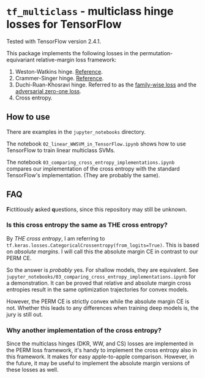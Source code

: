 # `tf_multiclass` - multiclass hinge losses for TensorFlow

Tested with TensorFlow version 2.4.1.

This package implements the following losses in the permutation-equivariant relative-margin loss framework:

1. Weston-Watkins hinge. [Reference](https://www.jmlr.org/papers/v17/11-229.html).
2. Crammer-Singer hinge. [Reference](https://www.jmlr.org/papers/v17/11-229.html).
3. Duchi-Ruan-Khosravi hinge. Referred to as the [family-wise loss](https://projecteuclid.org/journals/annals-of-statistics/volume-46/issue-6B/Multiclass-classification-information-divergence-and-surrogate-risk/10.1214/17-AOS1657.full)
and the [adversarial zero-one loss](https://proceedings.neurips.cc/paper/2016/hash/ad13a2a07ca4b7642959dc0c4c740ab6-Abstract.html).
4. Cross entropy.

## How to use

There are examples in the `jupyter_notebooks` directory.

The notebook `02_linear_WWSVM_in_TensorFlow.ipynb` shows how to use TensorFlow to train linear multiclass SVMs.

The notebook `03_comparing_cross_entropy_implementations.ipynb` compares our implementation of the cross entropy with the standard TensorFlow's implementation. (They are probably the same).

## FAQ 

**F**ictitiously **a**sked **q**uestions, since this repository may still be unknown.

### Is this cross entropy the same as THE cross entropy?

By *THE cross entropy*, I am referring to `tf.keras.losses.CategoricalCrossentropy(from_logits=True)`. This is based on *absolute margins*. I will call this the absolute margin CE in contrast to our PERM CE.

So the answer is *probably* yes.
For shallow models, they are equivalent.
See `jupyter_notebooks/03_comparing_cross_entropy_implementations.ipynb` for a demonstration.
It can be proved that relative and absolute margin cross entropies result in the same optimization trajectories for convex models.

However, the PERM CE is strictly convex while the absolute margin CE is not. Whether this leads to any differences when training deep models is, the jury is still out.


### Why another implementation of the cross entropy?

Since the multiclass hinges (DKR, WW, and CS) losses are implemented in the PERM loss framework, it's handy to implement the cross entropy also in this framework. It makes for easy apple-to-apple comparison.
However, in the future, it may be useful to implement the absolute margin versions of these losses as well.